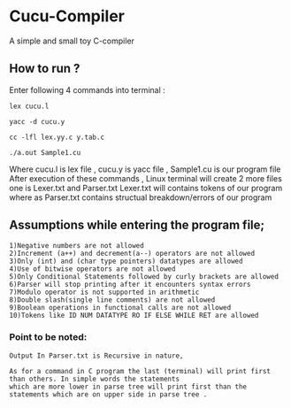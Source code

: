 # Cucu-Compiler
A simple and small toy C-compiler

## How to run ?
Enter following 4 commands into terminal :

    lex cucu.l

    yacc -d cucu.y 

    cc -lfl lex.yy.c y.tab.c

    ./a.out Sample1.cu
 Where cucu.l is lex file , cucu.y is yacc file , Sample1.cu is our program file 
    After execution of these commands , Linux terminal will create 2 more files one is Lexer.txt and Parser.txt
    Lexer.txt will contains tokens of our program where as Parser.txt contains structual breakdown/errors of our program
    
## Assumptions while entering the program file;

    1)Negative numbers are not allowed 
    2)Increment (a++) and decrement(a--) operators are not allowed 
    3)Only (int) and (char type pointers) datatypes are allowed 
    4)Use of bitwise operators are not allowed
    5)Only Conditional Statements followed by curly brackets are allowed
    6)Parser will stop printing after it encounters syntax errors
    7)Modulo operator is not supported in arithmetic 
    8)Double slash(single line comments) are not allowed 
    9)Boolean operations in functional calls are not allowed 
    10)Tokens like ID NUM DATATYPE RO IF ELSE WHILE RET are allowed 

### Point to be noted:
    Output In Parser.txt is Recursive in nature,

    As for a command in C program the last (terminal) will print first than others. In simple words the statements
    which are more lower in parse tree will print first than the statements which are on upper side in parse tree .
